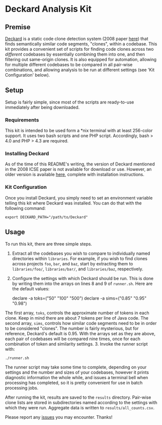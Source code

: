 # Deckard Analysis Kit

## Premise
[Deckard](https://github.com/skyhover/Deckard) is a static code clone detection
system (2008 paper [here](http://ieeexplore.ieee.org/xpls/abs_all.jsp?arnumber=4814143))
that finds semantically similar code segments, "clones",  within a codebase.
This kit provides a convenient set of scripts for finding code clones across
two _different_ codebases by essentially combining them into one, and then
filtering out same-origin clones. It is also equipped for automation, allowing
for multiple different codebases to be compared in all pair-wise combinations,
and allowing analysis to be run at different settings (see 'Kit Configuration'
below).


## Setup
Setup is fairly simple, since most of the scripts are ready-to-use immediately
after being downloaded.

### Requirements
This kit is intended to be used form a \*nix terminal with at least 256-color
support. It uses two bash scripts and one PHP script. Accordingly, bash > 4.0
and PHP > 4.3 are required.

### Installing Deckard
As of the time of this README's writing, the version of Deckard mentioned in
the 2008 ICSE paper is not available for download or use. However, an older
version is available [here](https://github.com/skyhover/Deckard), complete with
installation instructions.

### Kit Configuration
Once you install Deckard, you simply need to set an environment variable
telling this kit where Deckard was installed. You can do that with the
following command:

	export DECKARD_PATH="/path/to/Deckard"


## Usage
To run this kit, there are three simple steps.

1. Extract all the codebases you wish to compare to individually named
directories within `libraries`. For example, if you wish to find clones across
projects `foo`, `bar`, and `baz`, start by extracting them to `libraries/foo/`,
`libraries/bar/`, and `libraries/baz`, respectively.
2. Configure the settings with which Deckard should be run. This is done by
writing them into the arrays on lines 8 and 9 of `runner.sh`. Here are the
default values:

	declare -a toks=("50" "100" "500")
	declare -a sims=("0.85" "0.95" "0.98")

The first array, `toks`, controls the approximate number of tokens in each
clone. Keep in mind there are about 7 tokens per line of Java code. The second
array, `sims`, controls how similar code segments need to be in order to be
considered "clones". The number is fairly mysterious, but for reference,
Deckard's default is 0.95. With the arrays set as they are above, each pair of
codebases will be compared nine times, once for each combination of token and
similarity settings.
3. Invoke the runner script with:

	./runner.sh

The runner script may take some time to complete, depending on your settings
and the number and sizes of your codebases, however it prints diagnostic
information the whole while, and issues a terminal bell when processing has
completed, so it is pretty convenient for use in batch processing jobs.

After running the kit, results are saved to the `results` directory. Pair-wise
clone lists are stored in subdirectories named according to the settings with
which they were run. Aggregate data is written to `results/all_counts.csv`.

Please report any [issues](https://github.com/Programming-Systems-Lab/deckard-analysis-kit/issues)
you may encounter. Thanks!

